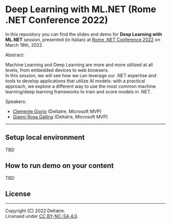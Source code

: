 # Deep Learning with ML.NET (Rome .NET Conference 2022)

In this repository you can find the slides and demo for **Deep Learning with ML.NET** session, presented (in Italian) at [Rome .NET Conference 2022](https://dotnetconf.it/) on March 18th, 2022.

Abstract:

Machine Learning and Deep Learning are more and more utilized at all levels, from embedded devices to web browsers.  
In this session, we will see how we can leverage our .NET expertise and tools to develop applications that utilize AI models: with a practical approach, we explore a different way to use the most common machine learning/deep learning frameworks to train and score models in .NET.

Speakers:

- [Clemente Giorio](https://www.linkedin.com/in/clemente-giorio-03a61811/) (Deltatre, Microsoft MVP)
- [Gianni Rosa Gallina](https://www.linkedin.com/in/gianni-rosa-gallina-b206a821/) (Deltatre, Microsoft MVP)

---

## Setup local environment

TBD

## How to run demo on your content

TBD

## License
---

Copyright (C) 2022 Deltatre.  
Licensed under [CC BY-NC-SA 4.0](./LICENSE).
